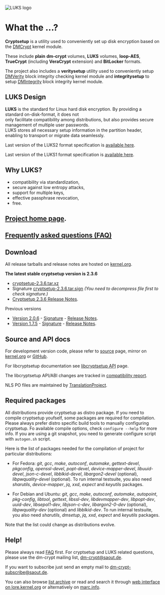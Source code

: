 ![LUKS logo](https://gitlab.com/cryptsetup/cryptsetup/wikis/luks-logo.png)

What the ...?
=============
**Cryptsetup** is a utility used to conveniently set up disk encryption based
on the [DMCrypt](https://gitlab.com/cryptsetup/cryptsetup/wikis/DMCrypt) kernel module.

These include **plain** **dm-crypt** volumes, **LUKS** volumes, **loop-AES**,
**TrueCrypt** (including **VeraCrypt** extension) and **BitLocker** formats.

The project also includes a **veritysetup** utility used to conveniently setup
[DMVerity](https://gitlab.com/cryptsetup/cryptsetup/wikis/DMVerity) block integrity checking kernel module
and **integritysetup** to setup
[DMIntegrity](https://gitlab.com/cryptsetup/cryptsetup/wikis/DMIntegrity) block integrity kernel module.


LUKS Design
-----------
**LUKS** is the standard for Linux hard disk encryption. By providing a standard on-disk-format, it does not  
only facilitate compatibility among distributions, but also provides secure management of multiple user passwords.  
LUKS stores all necessary setup information in the partition header, enabling to transport or migrate data seamlessly.

Last version of the LUKS2 format specification is
[available here](https://gitlab.com/cryptsetup/LUKS2-docs).

Last version of the LUKS1 format specification is
[available here](https://www.kernel.org/pub/linux/utils/cryptsetup/LUKS_docs/on-disk-format.pdf).

Why LUKS?
---------
 * compatibility via standardization,
 * secure against low entropy attacks,
 * support for multiple keys,
 * effective passphrase revocation,
 * free.

[Project home page](https://gitlab.com/cryptsetup/cryptsetup/).
-----------------

[Frequently asked questions (FAQ)](https://gitlab.com/cryptsetup/cryptsetup/wikis/FrequentlyAskedQuestions)
--------------------------------

Download
--------
All release tarballs and release notes are hosted on [kernel.org](https://www.kernel.org/pub/linux/utils/cryptsetup/).

**The latest stable cryptsetup version is 2.3.6**
  * [cryptsetup-2.3.6.tar.xz](https://www.kernel.org/pub/linux/utils/cryptsetup/v2.3/cryptsetup-2.3.6.tar.xz)
  * Signature [cryptsetup-2.3.6.tar.sign](https://www.kernel.org/pub/linux/utils/cryptsetup/v2.3/cryptsetup-2.3.6.tar.sign)
    _(You need to decompress file first to check signature.)_
  * [Cryptsetup 2.3.6 Release Notes](https://www.kernel.org/pub/linux/utils/cryptsetup/v2.3/v2.3.6-ReleaseNotes).

Previous versions
 * [Version 2.0.6](https://www.kernel.org/pub/linux/utils/cryptsetup/v2.0/cryptsetup-2.0.6.tar.xz) -
   [Signature](https://www.kernel.org/pub/linux/utils/cryptsetup/v2.0/cryptsetup-2.0.6.tar.sign) -
   [Release Notes](https://www.kernel.org/pub/linux/utils/cryptsetup/v2.0/v2.0.6-ReleaseNotes).
 * [Version 1.7.5](https://www.kernel.org/pub/linux/utils/cryptsetup/v1.7/cryptsetup-1.7.5.tar.xz) -
   [Signature](https://www.kernel.org/pub/linux/utils/cryptsetup/v1.7/cryptsetup-1.7.5.tar.sign) -
   [Release Notes](https://www.kernel.org/pub/linux/utils/cryptsetup/v1.7/v1.7.5-ReleaseNotes).

Source and API docs
-------------------
For development version code, please refer to [source](https://gitlab.com/cryptsetup/cryptsetup/tree/master) page,
mirror on [kernel.org](https://git.kernel.org/cgit/utils/cryptsetup/cryptsetup.git/) or [GitHub](https://github.com/mbroz/cryptsetup).

For libcryptsetup documentation see [libcryptsetup API](https://mbroz.fedorapeople.org/libcryptsetup_API/) page.

The libcryptsetup API/ABI changes are tracked in [compatibility report](https://abi-laboratory.pro/tracker/timeline/cryptsetup/).

NLS PO files are maintained by [TranslationProject](https://translationproject.org/domain/cryptsetup.html).

Required packages
-----------------
All distributions provide cryptsetup as distro package. If you need to compile cryptsetup youfself, some packages are required for compilation. Please always prefer distro specific build tools to manually configuring cryptsetup.
Fo available compile options, check ``configure --help`` for more info. If you are using a git snapshot, you need to generate configure script with ``autogen.sh`` script.

Here is the list of packages needed for the compilation of project for particular distributions:
 * For Fedora:
_git_, _gcc_, _make_, _autoconf_, _automake_, _gettext-devel_, _pkgconfig_, _openssl-devel_, _popt-devel_, _device-mapper-devel_, _libuuid-devel_, _json-c-devel_, _libblkid-devel_, _libargon2-devel_ (optional), _libpwquality-devel_ (optional).
To run internal testsuite, you also need _sharutils_, _device-mapper_, _jq_, _xxd_, _expect_ and _keyutils_ packages.

 * For Debian and Ubuntu:
_git_, _gcc_, _make_, _autoconf_, _automake_, _autopoint_, _pkg-config_, _libtool_, _gettext_, _libssl-dev_, _libdevmapper-dev_, _libpopt-dev_, _uuid-dev_, _libsepol1-dev_, _libjson-c-dev_, _libargon2-0-dev_ (optional), _libpwquality-dev_ (optional) and _libblkid-dev_.
To run internal testsuite, you also need _sharutils_, _dmsetup_, _jq_, _xxd_, _expect_ and _keyutils_ packages.

Note that the list could change as distributions evolve.

Help!
-----
Please always read [FAQ](https://gitlab.com/cryptsetup/cryptsetup/wikis/FrequentlyAskedQuestions) first.
For cryptsetup and LUKS related questions, please use the dm-crypt mailing list, [dm-crypt@saout.de](mailto:dm-crypt@saout.de).

If you want to subscribe just send an empty mail to [dm-crypt-subscribe@saout.de](mailto:dm-crypt-subscribe@saout.de).

You can also browse [list archive](https://www.saout.de/pipermail/dm-crypt/) or read and search it through
[web interface on lore.kernel.org](https://lore.kernel.org/dm-crypt/) or alternatively on [marc.info](https://marc.info/?l=dm-crypt).
